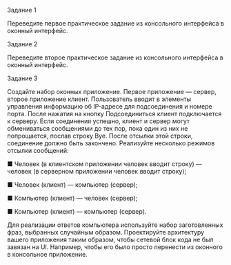 Задание 1

Переведите первое практическое задание из консольного интерфейса в оконный интерфейс.

Задание 2

Переведите второе практическое задание из консольного интерфейса в оконный интерфейс.

Задание 3

Создайте набор оконных приложение. Первое приложение — сервер, второе приложение клиент. Пользователь
вводит в элементы управления информацию об IP-адресе
для подсоединения и номере порта. После нажатия на
кнопку Подсоединиться клиент подключается к серверу.
Если соединения успешно, клиент и сервер могут обмениваться сообщениями до тех пор, пока один из них не
попрощается, послав строку Bye. После отсылки этой
строки, соединение должно быть закончено. Реализуйте
несколько режимов отсылки сообщений:

■ Человек (в клиентском приложении человек вводит строку) — человек (в серверном приложении
человек вводит строку);

■ Человек (клиент) — компьютер (сервер);

■ Компьютер (клиент) — человек (сервер);

■ Компьютер (клиент) — компьютер (сервер).

Для реализации ответов компьютера используйте набор заготовленных фраз, выбранных случайным образом.
Проектируйте архитектуру вашего приложения таким
образом, чтобы сетевой блок кода не был завязан на UI.
Например, чтобы его было просто перенести из оконного
в консольное приложение.
